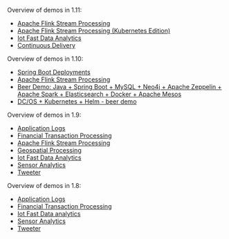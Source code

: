 Overview of demos in 1.11:
* [Apache Flink Stream Processing](flink/1.11#fast-data-financial-transaction-processing-with-apache-flink)
* [Apache Flink Stream Processing (Kubernetes Edition)](flink-k8/1.11#fast-data-financial-transaction-processing-with-apache-flink)
*  [Iot Fast Data Analytics](fastdata-iot/1.11#iot-fast-data-analytics)
* [Continuous Delivery](cicd/1.11#continuous-delivery-with-gitlab-and-jenkins)

Overview of demos in 1.10:

* [Spring Boot Deployments](springboot/1.10/README.md#springboot-demo)
* [Apache Flink Stream Processing](flink/1.10#fast-data-financial-transaction-processing-with-apache-flink)
* [Beer Demo: Java + Spring Boot + MySQL + Neo4j + Apache Zeppelin + Apache Spark + Elasticsearch + Docker + Apache Mesos](beer-demo/1.10/README.md#the-dcos-beer-demo)
* [DC/OS + Kubernetes + Helm - beer demo](dcos-k8s-beer-demo/1.10#the-dcos--kubernetes--helm---cool-beer-demo)


Overview of demos in 1.9:

* [Application Logs](applogs/1.9#fast-data-application-logs)
* [Financial Transaction Processing](fintrans/1.9#fast-data-financial-transaction-processing)
* [Apache Flink Stream Processing](flink/1.9#fast-data-financial-transaction-processing-with-apache-flink)
* [Geospatial Processing](geospatial-iot/1.9#dcos-iot-demo)
* [Iot Fast Data Analytics](fastdata-iot/1.9#iot-fast-data-analytics)
* [Sensor Analytics](sensoranalytics/1.9#fast-data-sensor-analytics)
* [Tweeter](tweeter/1.9#tweeter)

Overview of demos in 1.8:

* [Application Logs](applogs/1.8#fast-data-application-logs)
* [Financial Transaction Processing](fintrans/1.8#fast-data-financial-transaction-processing)
* [Iot Fast Data analytics](fastdata-iot/1.8#iot-fast-data-analytics)
* [Sensor Analytics](sensoranalytics/1.8#fast-data-sensor-analytics)
* [Tweeter](tweeter/1.8#tweeter)
